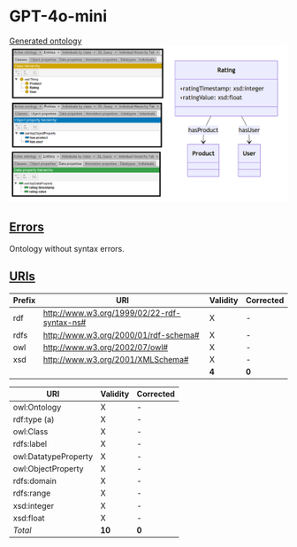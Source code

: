 # GPT-4o-mini

[Generated ontology](./ontology.owl)
<br>
![](./ontology.png)


## [Errors](./ontology_notes.txt)

Ontology without syntax errors.


## [URIs](./ontology_URIs.xlsx)

| Prefix | URI                                           | Validity | Corrected |
|--------|-----------------------------------------------|----------|-----------|
| rdf    | http://www.w3.org/1999/02/22-rdf-syntax-ns#   | X        | -         |
| rdfs   | http://www.w3.org/2000/01/rdf-schema#         | X        | -         |
| owl    | http://www.w3.org/2002/07/owl#                | X        | -         |
| xsd    | http://www.w3.org/2001/XMLSchema#             | X        | -         |
|        |                                               | **4**    | **0**     |

| URI                  | Validity | Corrected            |
|----------------------|----------|----------------------|
| owl:Ontology         | X        | -                    |
| rdf:type (a)         | X        | -                    |
| owl:Class            | X        | -                    |
| rdfs:label           | X        | -                    |
| owl:DatatypeProperty | X        | -                    |
| owl:ObjectProperty   | X        | -                    |
| rdfs:domain          | X        | -                    |
| rdfs:range           | X        | -                    |
| xsd:integer          | X        | -                    |
| xsd:float            | X        | -                    |
| *Total*              | **10**   | **0**                |